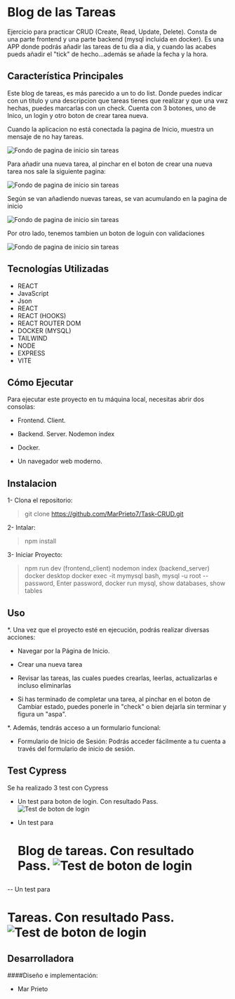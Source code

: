 # Blog de las Tareas
Ejercicio para practicar CRUD (Create, Read, Update, Delete). Consta de una parte frontend y una parte backend (mysql incluida en docker). 
Es una APP donde podrás añadir las tareas de tu dia a dia, y cuando las acabes pueds añadir el "tick" de hecho...además se añade la fecha y la hora. 

## Característica Principales

Este blog de tareas, es más parecido a un to do list. Donde puedes indicar con un titulo y una descripcion que tareas tienes que realizar y que una vwz hechas, puedes marcarlas con un check. Cuenta con 3 botones, uno de Inico, un login y otro boton de crear tarea nueva. 

Cuando la aplicacion no está conectada la pagina de Inicio, muestra un mensaje de no hay tareas.

![Fondo de pagina de inicio sin tareas](./client/src/assets/Notasks.png)

Para añadir una nueva tarea, al pinchar en el boton de crear una nueva tarea nos sale la siguiente pagina:

![Fondo de pagina de inicio sin tareas](./client/src/assets/Newtaskimage.png)

Según se van añadiendo nuevas tareas, se van acumulando en la pagina de inicio

![Fondo de pagina de inicio sin tareas](./client/src/assets/Tasksimage.png)

Por otro lado, tenemos tambien un boton de loguin con validaciones

![Fondo de pagina de inicio sin tareas](./client/src/assets/Loginimage.png)


## Tecnologías Utilizadas 

- REACT
- JavaScript
- Json
- REACT 
- REACT (HOOKS)
- REACT ROUTER DOM
- DOCKER (MYSQL)
- TAILWIND
- NODE
- EXPRESS
- VITE

## Cómo Ejecutar

Para ejecutar este proyecto en tu máquina local, necesitas abrir dos consolas:

- Frontend. Client. 
- Backend. Server. Nodemon index
- Docker. 

- Un navegador web moderno.

## Instalacion

1- Clona el repositorio:

> git clone https://github.com/MarPrieto7/Task-CRUD.git

2- Intalar:

> npm install

3- Iniciar Proyecto:

> npm run dev (frontend_client)
> nodemon index (backend_server)
> docker desktop
> docker exec -it mymysql bash, mysql -u root --password, Enter password, docker run mysql, show databases, show tables

## Uso

*. Una vez que el proyecto esté en ejecución, podrás realizar diversas acciones:

- Navegar por la Página de Inicio. 

- Crear una nueva tarea

- Revisar las tareas, las cuales puedes crearlas, leerlas, actualizarlas e incluso eliminarlas

- Si has terminado de completar una tarea, al pinchar en el boton de Cambiar estado, puedes ponerle in "check" o bien dejarla sin terminar y figura un "aspa". 


*. Además, tendrás acceso a un formulario funcional:

- Formulario de Inicio de Sesión: Podrás acceder fácilmente a tu cuenta a través del formulario de inicio de sesión.

## Test Cypress

Se ha realizado 3 test con Cypress

- Un test para boton de login. Con resultado Pass.
![Test de boton de login](./client/src/assets/botonlogin_pass.png)

- Un test para <h1>Blog de tareas. Con resultado Pass.
![Test de boton de login](./client/src/assets/blogtareas_pass.png)

-- Un test para <h1>Tareas. Con resultado Pass.
![Test de boton de login](./client/src/assets/Tareas_h1_pass.png)

## Desarrolladora

####Diseño e implementación: 

- Mar Prieto
